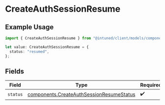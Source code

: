 # CreateAuthSessionResume

## Example Usage

```typescript
import { CreateAuthSessionResume } from "@intuned/client/models/components";

let value: CreateAuthSessionResume = {
  status: "resumed",
};
```

## Fields

| Field                                                                                                | Type                                                                                                 | Required                                                                                             | Description                                                                                          |
| ---------------------------------------------------------------------------------------------------- | ---------------------------------------------------------------------------------------------------- | ---------------------------------------------------------------------------------------------------- | ---------------------------------------------------------------------------------------------------- |
| `status`                                                                                             | [components.CreateAuthSessionResumeStatus](../../models/components/createauthsessionresumestatus.md) | :heavy_check_mark:                                                                                   | N/A                                                                                                  |